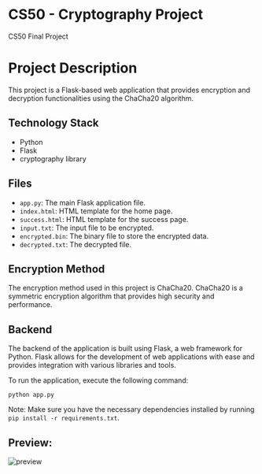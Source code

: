 # CS50 - Cryptography Project
CS50 Final Project

<h1>Project Description</h1>

<p>This project is a Flask-based web application that provides encryption and decryption functionalities using the ChaCha20 algorithm.</p>

<h2>Technology Stack</h2>

<ul>
  <li>Python</li>
  <li>Flask</li>
  <li>cryptography library</li>
</ul>

<h2>Files</h2>

<ul>
  <li><code>app.py</code>: The main Flask application file.</li>
  <li><code>index.html</code>: HTML template for the home page.</li>
  <li><code>success.html</code>: HTML template for the success page.</li>
  <li><code>input.txt</code>: The input file to be encrypted.</li>
  <li><code>encrypted.bin</code>: The binary file to store the encrypted data.</li>
  <li><code>decrypted.txt</code>: The decrypted file.</li>
</ul>

<h2>Encryption Method</h2>

<p>The encryption method used in this project is ChaCha20. ChaCha20 is a symmetric encryption algorithm that provides high security and performance.</p>

<h2>Backend</h2>

<p>The backend of the application is built using Flask, a web framework for Python. Flask allows for the development of web applications with ease and provides integration with various libraries and tools.</p>

<p>To run the application, execute the following command:</p>

<pre><code>python app.py</code></pre>

<p>Note: Make sure you have the necessary dependencies installed by running <code>pip install -r requirements.txt</code>.</p>

<h2>Preview:</h2>

![preview](https://github.com/kralchris/CS50-/assets/90260861/fad2a4a0-0c60-4108-bb56-48979430b414)
